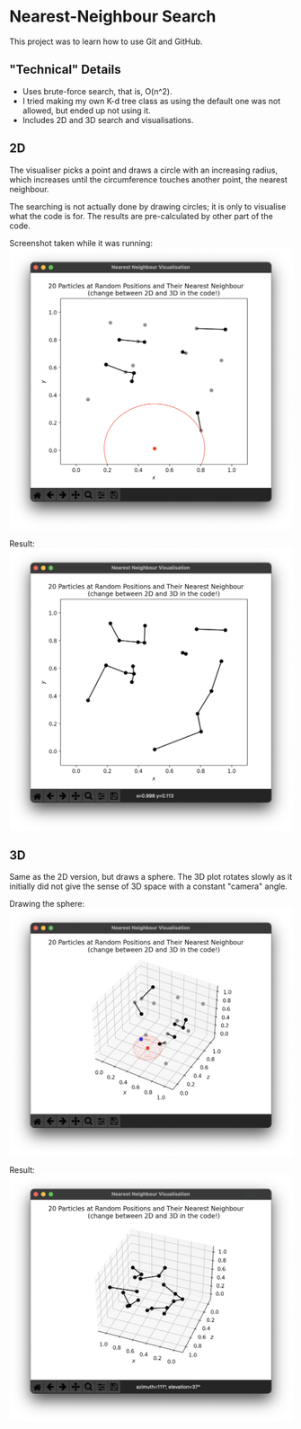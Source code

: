 # Nearest-Neighbour Search

This project was to learn how to use Git and GitHub.

## "Technical" Details
* Uses brute-force search, that is, O(n^2).
* I tried making my own K-d tree class as using the default one was not allowed, but ended up not using it.
* Includes 2D and 3D search and visualisations.


## 2D

The visualiser picks a point and draws a circle with an increasing radius, which increases until the circumference touches another point, the nearest neighbour.

The searching is not actually done by drawing circles; it is only to visualise what the code is for. The results are pre-calculated by other part of the code.

Screenshot taken while it was running:
![](../readme/neighbour_2d.png)

Result:
![](../readme/neighbour_2d_done.png)


## 3D

Same as the 2D version, but draws a sphere. The 3D plot rotates slowly as it initially did not give the sense of 3D space with a constant "camera" angle.

Drawing the sphere:
![](../readme/neighbour_3d.png)

Result:
![](../readme/neighbour_3d_done.png)